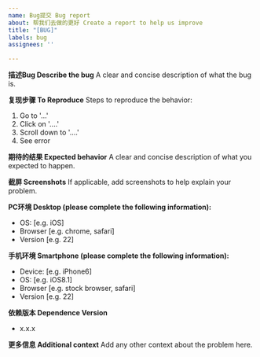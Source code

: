 ```yaml
---
name: Bug提交 Bug report
about: 帮我们去做的更好 Create a report to help us improve
title: "[BUG]"
labels: bug
assignees: ''

---
```


**描述Bug Describe the bug**
A clear and concise description of what the bug is.

**复现步骤 To Reproduce**
Steps to reproduce the behavior:
1. Go to '...'
2. Click on '....'
3. Scroll down to '....'
4. See error

**期待的结果 Expected behavior**
A clear and concise description of what you expected to happen.

**截屏 Screenshots**
If applicable, add screenshots to help explain your problem.

**PC环境 Desktop (please complete the following information):**
 - OS: [e.g. iOS]
 - Browser [e.g. chrome, safari]
 - Version [e.g. 22]

**手机环境 Smartphone (please complete the following information):**
 - Device: [e.g. iPhone6]
 - OS: [e.g. iOS8.1]
 - Browser [e.g. stock browser, safari]
 - Version [e.g. 22]

**依赖版本 Dependence Version**
- x.x.x

**更多信息 Additional context**
Add any other context about the problem here.
